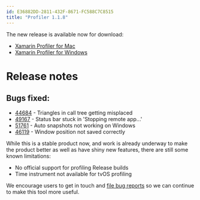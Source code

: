 ```yaml
---
id: E36882DD-2811-432F-8671-FC588C7C8515
title: "Profiler 1.1.8"
---
```



The new release is available now for download:

* [Xamarin Profiler for Mac](https://dl.xamarin.com/profiler/profiler-mac-1.1.8-66.pkg)
* [Xamarin Profiler for Windows](https://dl.xamarin.com/profiler/XamarinProfiler.Windows.Installer.1.1.8-66.msi)

# Release notes

## Bugs fixed:

* [44684](https://bugzilla.xamarin.com/show_bug.cgi?id=44684) - Triangles in call tree getting misplaced
* [49167](https://bugzilla.xamarin.com/show_bug.cgi?id=49167) - Status bar stuck in 'Stopping remote app...'
* [51761](https://bugzilla.xamarin.com/show_bug.cgi?id=51761) - Auto snapshots not working on Windows
* [46119](https://bugzilla.xamarin.com/show_bug.cgi?id=46119) - Window position not saved correctly


While this is a stable product now, and work is already underway to make the product better as well as
have shiny new features, there are still some known limitations:

* No official support for profiling Release builds
* Time instrument not available for tvOS profiling

We encourage users to get in touch and [file bug reports](https://bugzilla.xamarin.com/enter_bug.cgi?product=Profiler) so we can continue to make this tool more useful.

